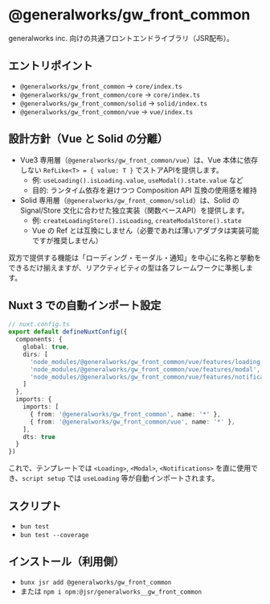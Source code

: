 # @generalworks/gw_front_common

generalworks inc. 向けの共通フロントエンドライブラリ（JSR配布）。

## エントリポイント
- `@generalworks/gw_front_common` → `core/index.ts`
- `@generalworks/gw_front_common/core` → `core/index.ts`
- `@generalworks/gw_front_common/solid` → `solid/index.ts`
- `@generalworks/gw_front_common/vue` → `vue/index.ts`

## 設計方針（Vue と Solid の分離）
- Vue3 専用層（`@generalworks/gw_front_common/vue`）は、Vue 本体に依存しない `RefLike<T> = { value: T }` でストアAPIを提供します。
  - 例: `useLoading().isLoading.value`, `useModal().state.value` など
  - 目的: ランタイム依存を避けつつ Composition API 互換の使用感を維持
- Solid 専用層（`@generalworks/gw_front_common/solid`）は、Solid の Signal/Store 文化に合わせた独立実装（関数ベースAPI）を提供します。
  - 例: `createLoadingStore().isLoading`, `createModalStore().state`
  - Vue の Ref とは互換にしません（必要であれば薄いアダプタは実装可能ですが推奨しません）

双方で提供する機能は「ローディング・モーダル・通知」を中心に名称と挙動をできるだけ揃えますが、リアクティビティの型は各フレームワークに準拠します。

## Nuxt 3 での自動インポート設定

```ts
// nuxt.config.ts
export default defineNuxtConfig({
  components: {
    global: true,
    dirs: [
      'node_modules/@generalworks/gw_front_common/vue/features/loading',
      'node_modules/@generalworks/gw_front_common/vue/features/modal',
      'node_modules/@generalworks/gw_front_common/vue/features/notification',
    ]
  },
  imports: {
    imports: [
      { from: '@generalworks/gw_front_common', name: '*' },
      { from: '@generalworks/gw_front_common/vue', name: '*' },
    ],
    dts: true
  }
})
```

これで、テンプレートでは `<Loading>`, `<Modal>`, `<Notifications>` を直に使用でき、`script setup` では `useLoading` 等が自動インポートされます。

## スクリプト
- `bun test`
- `bun test --coverage`

## インストール（利用側）
- `bunx jsr add @generalworks/gw_front_common`
- または `npm i npm:@jsr/generalworks__gw_front_common`
